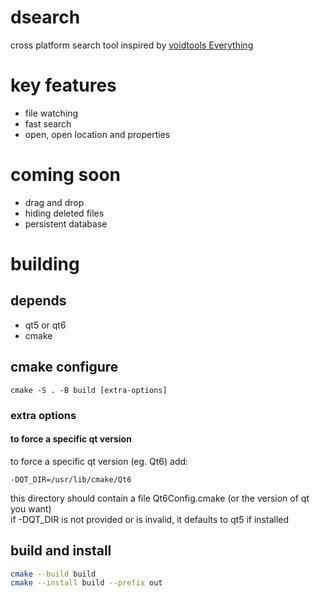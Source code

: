 # dsearch
cross platform search tool inspired by [voidtools Everything](https://voidtools.com/support/everything)

# key features
- file watching
- fast search
- open, open location and properties

# coming soon
- drag and drop
- hiding deleted files
- persistent database

# building
## depends
- qt5 or qt6
- cmake

## cmake configure
```
cmake -S . -B build [extra-options]
```
### extra options
#### to force a specific qt version 
to force a specific qt version (eg. Qt6) add:  
```
-DQT_DIR=/usr/lib/cmake/Qt6
```
this directory should contain a file Qt6Config.cmake (or the version of qt you want)  
if -DQT_DIR is not provided or is invalid, it defaults to qt5 if installed  

## build and install
```bash
cmake --build build
cmake --install build --prefix out
```
